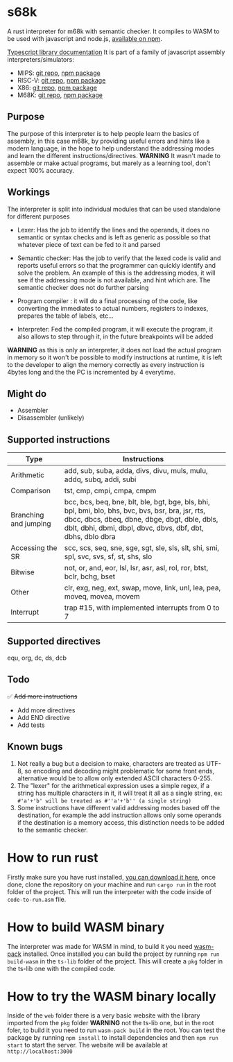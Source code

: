 # s68k
A rust interpreter for m68k with semantic checker.
It compiles to WASM to be used with javascript and node.js, [available on npm](https://www.npmjs.com/package/@specy/s68k).

[Typescript library documentation](https://github.com/Specy/s68k/wiki)
It is part of a family of javascript assembly interpreters/simulators: 

- MIPS: [git repo](https://github.com/Specy/mars),  [npm package](https://www.npmjs.com/package/@specy/mips)
- RISC-V: [git repo](https://github.com/Specy/rars), [npm package](https://www.npmjs.com/package/@specy/risc-v)
- X86: [git repo](https://github.com/Specy/x86-js), [npm package](https://www.npmjs.com/package/@specy/x86)
- M68K: [git repo](https://github.com/Specy/s68k), [npm package](https://www.npmjs.com/package/@specy/s68k)

## Purpose
The purpose of this interpreter is to help people learn the basics of assembly, in this case m68k, by providing useful errors and hints like a modern language, in the hope to help understand the addressing modes and learn the different instructions/directives.
**WARNING**
It wasn't made to assemble or make actual programs, but marely as a learning tool, don't expect 100% accuracy.

## Workings
The interpreter is split into individual modules that can be used standalone for different purposes
- Lexer: Has the job to identify the lines and the operands, it does no semantic or syntax checks and is left as generic as possible so that whatever piece of text can be fed to it and parsed

- Semantic checker: Has the job to verify that the lexed code is valid and reports useful errors so that the programmer can quickly identify and solve the problem. An example of this is the addressing modes, it will see if the addressing mode is not available, and hint which are. The semantic checker does not do further parsing

- Program compiler : it will do a final processing of the code, like converting the immediates to actual numbers, registers to indexes, prepares the table of labels, etc... 

- Interpreter: Fed the compiled program, it will execute the program, it also allows to step through it, in the future breakpoints will be added

**WARNING** as this is only an interpreter, it does not load the actual program in memory so it won't be possible to modify instructions at runtime, it is left to the developer to align the memory correctly as every instruction is 4bytes long and the the PC is incremented by 4 everytime.

## Might do
- Assembler
- Disassembler (unlikely)

## Supported instructions
| Type                   | Instructions                                                                                                                                                                                                      |
|------------------------|-------------------------------------------------------------------------------------------------------------------------------------------------------------------------------------------------------------------|
| Arithmetic             | add, sub, suba, adda, divs, divu, muls, mulu, addq, subq, addi, subi                                                                                                                                              |
| Comparison             | tst, cmp, cmpi, cmpa, cmpm                                                                                                                                                                                        |
| Branching and jumping  | bcc, bcs, beq, bne, blt, ble, bgt, bge, bls, bhi, bpl, bmi, blo, bhs, bvc, bvs, bsr, bra, jsr, rts, dbcc, dbcs, dbeq, dbne, dbge, dbgt, dble, dbls, dblt, dbhi, dbmi, dbpl, dbvc, dbvs, dbf, dbt, dbhs, dblo dbra |
| Accessing the SR       | scc, scs, seq, sne, sge, sgt, sle, sls, slt, shi, smi, spl, svc, svs, sf, st, shs, slo                                                                                                                            |
| Bitwise                | not, or, and, eor, lsl, lsr, asr, asl, rol, ror, btst, bclr, bchg, bset                                                                                                                                           |
| Other                  | clr, exg, neg, ext, swap, move, link, unl, lea, pea, moveq, movea, movem                                                                                                                                          |
| Interrupt              | trap #15, with implemented interrupts from 0 to 7                                                                                                                                                                 |


## Supported directives
equ, org, dc, ds, dcb

## Todo
✅ ~~Add more instructions~~ 
- Add more directives
- Add END directive
- Add tests


## Known bugs
1. Not really a bug but a decision to make, characters are treated as UTF-8, so encoding and decoding might problematic for some front ends, alternative would be to allow only extended ASCII characters 0-255.
2. The "lexer" for the arithmetical expression uses a simple regex, if a string has multiple characters in it, it will treat it all as a single string, ex: `#'a'+'b' will be treated as #''a'+'b'' (a single string)`
3. Some instructions have different valid addressing modes based off the destination, for example the add instruction allows only some operands if the destination is a memory access, this distinction needs to be added to the semantic checker.
# How to run rust
Firstly make sure you have rust installed, [you can download it here](https://www.rust-lang.org/tools/install), once done, clone the repository on your machine and run `cargo run` in the root folder of the project. This will run the interpreter with the code inside of `code-to-run.asm` file.

# How to build WASM binary
The interpreter was made for WASM in mind, to build it you need [wasm-pack](https://rustwasm.github.io/wasm-pack/installer/) installed.
Once installed you can build the project by running `npm run build-wasm` in the `ts-lib` folder of the project. This will create a `pkg` folder in the ts-lib one with the compiled code.

# How to try the WASM binary locally
Inside of the `web` folder there is a very basic website with the library imported from the `pkg` folder **WARNING** not the ts-lib one, but in the root foler, to build it you need to run `wasm-pack build` in the root. You can test the package by running `npm install` to install dependencies and then `npm run start` to start the server. The website will be available at `http://localhost:3000`

